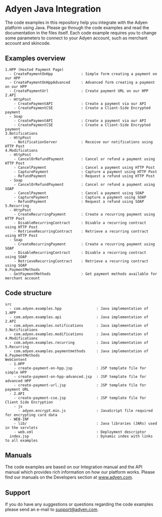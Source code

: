 Adyen Java Integration
==============
The code examples in this repository help you integrate with the Adyen platform using Java. Please go through the code examples and read the documentation in the files itself. Each code example requires you to change some parameters to connect to your Adyen account, such as merchant account and skincode.

## Examples overview
```
1.HPP (Hosted Payment Page)
  - CreatePaymentOnHpp             : Simple form creating a payment on our HPP
  - CreatePaymentOnHppAdvanced     : Advanced form creating a payment on our HPP
  - CreatePaymentUrl               : Create payment URL on our HPP
2.API
  - HttpPost
    - CreatePaymentAPI             : Create a payment via our API
    - CreatePaymentCSE             : Create a Client-Side Encrypted payment
  - Soap
    - CreatePaymentAPI             : Create a payment via our API
    - CreatePaymentCSE             : Create a Client-Side Encrypted payment
3.Notifications
  - HttpPost
    - NotificationServer           : Receive our notifications using HTTP Post
4.Modifications
  - HttpPost
    - CancelOrRefundPayment        : Cancel or refund a payment using HTTP Post
    - CancelPayment                : Cancel a payment using HTTP Post
    - CapturePayment               : Capture a payment using HTTP Post
    - RefundPayment                : Request a refund using HTTP Post
  - Soap
    - CancelOrRefundPayment        : Cancel or refund a payment using SOAP
    - CancelPayment                : Cancel a payment using SOAP
    - CapturePayment               : Capture a payment using SOAP
    - RefundPayment                : Request a refund using SOAP
5.Recurring
  - HttpPost
    - CreateRecurringPayment       : Create a recurring payment using HTTP Post
    - DisableRecurringContract     : Disable a recurring contract using HTTP Post
    - RetrieveRecurringContract    : Retrieve a recurring contract using HTTP Post
  - Soap
    - CreateRecurringPayment       : Create a recurring payment using SOAP
    - DisableRecurringContract     : Disable a recurring contract using SOAP
    - RetrieveRecurringContract    : Retrieve a recurring contract using SOAP
6.PaymentMethods
  - GetPaymentMethods              : Get payment methods available for merchant account
```

## Code structure
```
src
  - com.adyen.examples.hpp                : Java implementation of 1.HPP
  - com.adyen.examples.api                : Java implementation of 2.API
  - com.adyen.examples.notifications      : Java implementation of 3.Notifications
  - com.adyen.examples.modifications      : Java implementation of 4.Modifications
  - com.adyen.examples.recurring          : Java implementation of 5.Recurring
  - com.adyen.examples.paymentmethods     : Java implementation of 6.PaymentMethods
WebContent
  - 1.HPP
    - create-payment-on-hpp.jsp           : JSP template file for simple HPP
    - create-payment-on-hpp-advanced.jsp  : JSP template file for advanced HPP
    - create-payment-url.jsp              : JSP template file for payment URL
  - 2.API
    - create-payment-cse.jsp              : JSP template file for Client Side Encryption
    - js
      - adyen.encrypt.min.js              : JavaScript file required for encrypting card data
  - WEB-INF
    - lib/                                : Java libraries (JARs) used in the servlets
    - web.xml                             : Deployment descriptor
  index.jsp                               : Dynamic index with links to all examples
```

## Manuals
The code examples are based on our Integration manual and the API manual which provides rich information on how our platform works. Please find our manuals on the Developers section at www.adyen.com.

## Support
If you do have any suggestions or questions regarding the code examples please send an e-mail to support@adyen.com.
